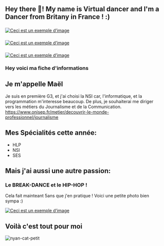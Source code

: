 <h2 align="left">Hey there 👋! My name is Virtual dancer and I'm a Dancer from Britany in France ! :)</h2>

###


[![Ceci est un exemple d’image](https://media.giphy.com/media/DTjGit29JSV1rr97g1/giphy.gif)](https://www.instagram.com/virtual_.dancer/)


###

[![Ceci est un exemple d’image](https://media.giphy.com/media/5n067EUZwH8cvtRfGz/giphy.gif)](https://www.instagram.com/virtual_.dancer/)

###


[![Ceci est un exemple d’image](https://media.giphy.com/media/kH66g5hnabFDW2Y5Z9/giphy.gif)](https://www.redbull.com/fr-fr/event-series/bc-one/)

<div align="left" </div>



### Hey voici ma fiche d'informations
## Je m'appelle Maël

Je suis en première G3, et j'ai choisi la NSI car, l'informatique, et la programmation m'interesse beaucoup.
De plus, je souhaiterai me diriger vers les métiers du Journalisme et de la Communication. https://www.onisep.fr/metier/decouvrir-le-monde-professionnel/journalisme

## Mes Spécialités cette année:
- HLP
- NSI
- SES                            
   

## Mais j'ai aussi une autre passion:
### Le BREAK-DANCE et le HIP-HOP !

Cela fait mainteant 5ans que j'en pratique !
Voici une petite photo bien sympa :)

[![Ceci est un exemple d’image](https://github.com/virtualdancer/classeur_1ere/assets/144245854/3fccd4a4-0f36-4007-9869-92b7bbe3ae36)](https://www.instagram.com/virtual_.dancer/)

## Voilà c'est tout pour moi
![nyan-cat-petit](https://github.com/virtualdancer/classeur_1ere/assets/144245854/4c0d4e38-f5bb-4c7e-9422-d524d9e0849b)


